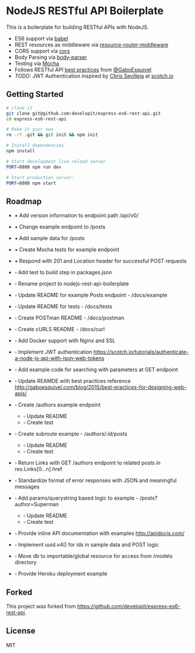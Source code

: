 NodeJS RESTful API Boilerplate
==================================


This is a boilerplate for building RESTful APIs with NodeJS.

- ES6 support via [babel](https://babeljs.io)
- REST resources as middleware via [resource-router-middleware](https://github.com/developit/resource-router-middleware)
- CORS support via [cors](https://github.com/troygoode/node-cors)
- Body Parsing via [body-parser](https://github.com/expressjs/body-parser)
- Testing via [Mocha](https://github.com/mochajs/mocha)
- Follows RESTful API [best practices](http://gaboesquivel.com/blog/2015/best-practices-for-designing-web-apis/) from [@GaboEsquivel](http://gaboesquivel.com/about/)
- _TODO:_ JWT Authentication inspired by [Chris Sevilleja](https://pub.scotch.io/@chris) at [scotch.io](https://scotch.io/tutorials/authenticate-a-node-js-api-with-json-web-tokens)

Getting Started
---------------

```sh
# clone it
git clone git@github.com:developit/express-es6-rest-api.git
cd express-es6-rest-api

# Make it your own
rm -rf .git && git init && npm init

# Install dependencies
npm install

# Start development live-reload server
PORT=8080 npm run dev

# Start production server:
PORT=8080 npm start
```

Roadmap
-------
- :black_small_square: Add version information to endpoint path /api/v0/
- :black_small_square: Change example endpoint to /posts
- :black_small_square: Add sample data for /posts
- :black_small_square: Create Mocha tests for example endpoint
- :black_small_square: Respond with 201 and Location header for successful POST requests

- :white_small_square: Add test to build step in packages.json
- :white_small_square: Rename project to nodejs-rest-api-boilerplate
- :white_small_square: Update README for example Posts endpoint - /docs/example
- :white_small_square: Update README for tests - /docs/tests
- :white_small_square: Create POSTman README - /docs/postman
- :white_small_square: Create cURLS README - /docs/curl
- :white_small_square: Add Docker support with Nginx and SSL
- :white_small_square: Implement JWT authentication <https://scotch.io/tutorials/authenticate-a-node-js-api-with-json-web-tokens>
- :white_small_square: Add example code for searching with parameters at GET endpoint
- :white_small_square: Update REAMDE with best practices reference <http://gaboesquivel.com/blog/2015/best-practices-for-designing-web-apis/>
- :white_small_square: Create /authors example endpoint
    - :white_small_square: Update README
    - :white_small_square: Create test
- :white_small_square: Create subroute example - /authors/:id/posts
    - :white_small_square: Update README
    - :white_small_square: Create test
- :white_small_square: Return Links with GET /authors endpoint to related posts in res.Links[0...n].href
- :white_small_square: Standardize format of error responses with JSON and meaningful messages
- :white_small_square: Add params/querystring based logic to example - /posts?author=Superman
    - :white_small_square: Update README
    - :white_small_square: Create test
- :white_small_square: Provide inline API documentation with examples <http://apidocjs.com/>
- :white_small_square: Implement uuid.v4() for ids in sample data and POST logic
- :white_small_square: Move db to importable/global resource for access from /models directory
- :white_small_square: Provide Heroku deployment example

Forked
------
This project was forked from <https://github.com/developit/express-es6-rest-api>.

License
-------

MIT
